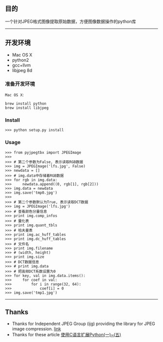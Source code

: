 ## 目的
一个针对JPEG格式图像提取原始数据，方便图像数据操作的python库

* * *

## 开发环境
* Mac OS X
* python2
* gcc+llvm
* libjpeg 8d

### 准备开发环境
`Mac OS X`:

    brew install python
    brew install libjpeg

### Install

    >>> python setup.py install

### Usage
    
    >>> from pyjpegtbx import JPEGImage
    >>> 
    >>> # 第二个参数为False, 表示读取RGB数据
    >>> img = JPEGImage('lfs.jpg', False)
    >>> newdata = []
    >>> # img.data中存储着RGB数据
    >>> for rgb in img.data:
    >>>     newdata.append((0, rgb[1], rgb[2]))
    >>> img.data = newdata
    >>> img.save('tmp0.jpg')
    >>> 
    >>> # 第二个参数默认为True, 表示读取DCT数据
    >>> img = JPEGImage('lfs.jpg')
    >>> # 查看颜色分量信息
    >>> print img.comp_infos
    >>> # 量化表
    >>> print img.quant_tbls
    >>> # 哈夫曼表
    >>> print img.ac_huff_tables
    >>> print img.dc_huff_tables
    >>> # 文件名
    >>> print img.filename
    >>> # (width, height)
    >>> print img.size
    >>> # DCT数据信息
    >>> # print img.data
    >>> # 把高频DCT系数设置为0
    >>> for key, val in img.data.items():
    >>>     for coef in val:
    >>>         for i in range(32, 64):
    >>>             coef[i] = 0
    >>> img.save('tmp1.jpg')


* * *

## Thanks
* Thanks for Independent JPEG Group (ijg) providing the library for JPEG image compression. [link](http://www.ijg.org/)
* Thanks for these article [使用C语言扩展Python(一)~(五)](http://www.cnblogs.com/phinecos/archive/2010/05/17/1737033.html)
